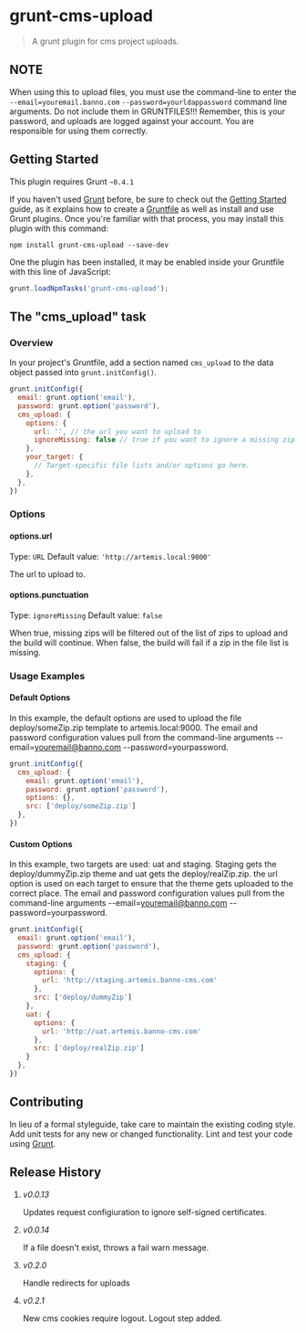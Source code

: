 # grunt-cms-upload

> A grunt plugin for cms project uploads.

## NOTE
When using this to upload files, you must use the command-line to enter the ```--email=youremail.banno.com``` ```--password=yourldappassword``` command line arguments. Do not include them in GRUNTFILES!!! Remember, this is your password, and uploads are logged against your account. You are responsible for using them correctly.

## Getting Started
This plugin requires Grunt `~0.4.1`

If you haven't used [Grunt](http://gruntjs.com/) before, be sure to check out the [Getting Started](http://gruntjs.com/getting-started) guide, as it explains how to create a [Gruntfile](http://gruntjs.com/sample-gruntfile) as well as install and use Grunt plugins. Once you're familiar with that process, you may install this plugin with this command:

```shell
npm install grunt-cms-upload --save-dev
```

One the plugin has been installed, it may be enabled inside your Gruntfile with this line of JavaScript:

```js
grunt.loadNpmTasks('grunt-cms-upload');
```

## The "cms_upload" task

### Overview
In your project's Gruntfile, add a section named `cms_upload` to the data object passed into `grunt.initConfig()`.

```js
grunt.initConfig({
  email: grunt.option('email'),
  password: grunt.option('password'),
  cms_upload: {
    options: {
      url: '', // the url you want to upload to
      ignoreMissing: false // true if you want to ignore a missing zip in your files list.
    },
    your_target: {
      // Target-specific file lists and/or options go here.
    },
  },
})
```

### Options

#### options.url
Type: `URL`
Default value: `'http://artemis.local:9000'`

The url to upload to.

#### options.punctuation
Type: `ignoreMissing`
Default value: `false`

When true, missing zips will be filtered out of the list of zips to upload and the build will continue. When false, the build will fail if a zip in the file list is missing.

### Usage Examples

#### Default Options
In this example, the default options are used to upload the file deploy/someZip.zip template to artemis.local:9000. The email and password configuration values pull from the command-line arguments --email=youremail@banno.com --password=yourpassword.

```js
grunt.initConfig({
  cms_upload: {
    email: grunt.option('email'),
    password: grunt.option('password'),
    options: {},
    src: ['deploy/someZip.zip']
  },
})
```

#### Custom Options
In this example, two targets are used: uat and staging. Staging gets the deploy/dummyZip.zip theme and uat gets the deploy/realZip.zip. the url option is used on each target to ensure that the theme gets uploaded to the correct place. The email and password configuration values pull from the command-line arguments --email=youremail@banno.com --password=yourpassword.

```js
grunt.initConfig({
  email: grunt.option('email'),
  password: grunt.option('password'),
  cms_upload: {
    staging: {
      options: {
        url: 'http://staging.artemis.banno-cms.com'
      },
      src: ['deploy/dummyZip']
    },
    uat: {
      options: {
        url: 'http://uat.artemis.banno-cms.com'
      },
      src: ['deploy/realZip.zip']
    }
  },
})
```

## Contributing
In lieu of a formal styleguide, take care to maintain the existing coding style. Add unit tests for any new or changed functionality. Lint and test your code using [Grunt](http://gruntjs.com/).

## Release History

1. *v0.0.13*

    Updates request configiuration to ignore self-signed certificates.

2. *v0.0.14*

	If a file doesn't exist, throws a fail warn message.

3. *v0.2.0*

	Handle redirects for uploads

4. *v0.2.1*

	New cms cookies require logout. Logout step added.


